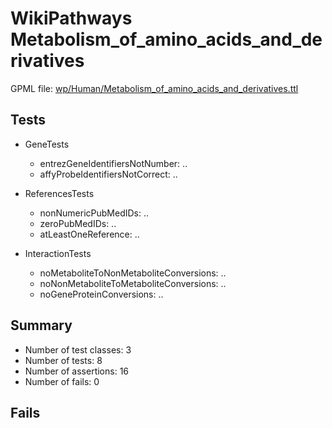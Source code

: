 # WikiPathways Metabolism_of_amino_acids_and_derivatives

GPML file: [wp/Human/Metabolism_of_amino_acids_and_derivatives.ttl](../wp/Human/Metabolism_of_amino_acids_and_derivatives.ttl)

## Tests

* GeneTests
    * entrezGeneIdentifiersNotNumber: ..
    * affyProbeIdentifiersNotCorrect: ..

* ReferencesTests
    * nonNumericPubMedIDs: ..
    * zeroPubMedIDs: ..
    * atLeastOneReference: ..

* InteractionTests
    * noMetaboliteToNonMetaboliteConversions: ..
    * noNonMetaboliteToMetaboliteConversions: ..
    * noGeneProteinConversions: ..

## Summary

* Number of test classes: 3
* Number of tests: 8
* Number of assertions: 16
* Number of fails: 0

## Fails

